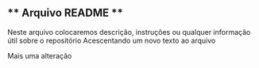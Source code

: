 ## ** Arquivo README **
Neste arquivo colocaremos descrição, instruções ou qualquer informação útil sobre o repositório
Acescentando um novo texto ao arquivo

Mais uma alteração